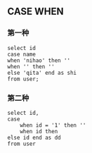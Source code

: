 ## CASE WHEN

### 第一种

```plsql
select id
case name
when 'nihao' then ''
when '' then ''
else 'qita' end as shi
from user;
```

### 第二种

```plsql
select id,
case 
	when id = '1' then ''
	when id then 
else id end as dd
from user
```

